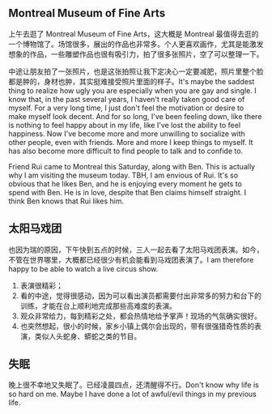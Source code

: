 ## Montreal Museum of Fine Arts

上午去逛了 Montreal Museum of Fine Arts，这大概是 Montreal 最值得去逛的一个博物馆了。场馆很多，展出的作品也非常多。个人更喜欢画作，尤其是能激发想象的作品，一些雕塑作品也很有吸引力，拍了很多张照片，空了可以整理一下。

中途让朋友拍了一张照片，也是这张拍照让我下定决心一定要减肥，照片里整个脸都是肿的，身材也肿，其实挺难接受照片里面的样子。It's maybe the saddest thing to realize how ugly you are especially when you are gay and single. I know that, in the past several years, I haven't really taken good care of myself. For a very long time, I just don't feel the motivation or desire to make myself look decent. And for so long, I've been feeling down, like there is nothing to feel happy about in my life, like I've lost the ability to feel happiness. Now I've become more and more unwilling to socialize with other people, even with friends. More and more I keep things to myself. It has also become more difficult to find people to talk and to confide to.

Friend Rui came to Montreal this Saturday, along with Ben. This is actually why I am visiting the museum today. TBH, I am envious of Rui. It's so obvious that he likes Ben, and he is enjoying every moment he gets to spend with Ben. He is in love, despite that Ben claims himself straight. I think Ben knows that Rui likes him.

## 太阳马戏团

也因为瑞的原因，下午快到五点的时候，三人一起去看了太阳马戏团表演。如今，不管在世界哪里，大概都已经很少有机会能看到马戏团表演了。I am therefore happy to be able to watch a live circus show.

1. 表演很精彩；
2. 看的中途，觉得很感动，因为可以看出演员都需要付出非常多的努力和台下的训练，才能在台上顺利地完成那些高难度的表演。
3. 观众非常给力，每到精彩之处，都会热情地给予掌声！现场的气氛确实很好。
4. 也突然想起，很小的时候，家乡小镇上偶尔会出现的，带有很强猎奇性质的表演，类似人头蛇身、蟒蛇之类的节目。

## 失眠

晚上很不幸地又失眠了。已经凌晨四点，还清醒得不行。Don't know why life is so hard on me. Maybe I have done a lot of awful/evil things in my previous life.
